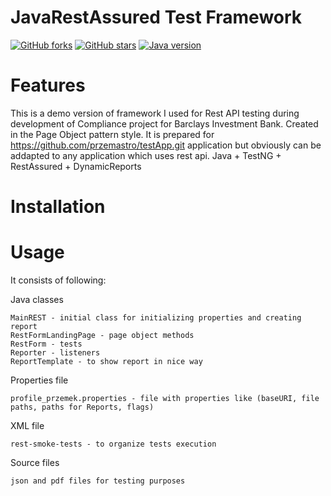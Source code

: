 # JavaRestAssured Test Framework
[![GitHub forks](https://img.shields.io/github/forks/przemastro/java-rest-assured-framework)](https://github.com/przemastro/java-rest-assured-framework/network)
[![GitHub stars](https://img.shields.io/github/stars/przemastro/java-rest-assured-framework)](https://github.com/przemastro/java-rest-assured-framework/stargazers)
[![Java version](https://img.shields.io/github/stars/przemastro/java-rest-assured-framework)](https://img.shields.io/badge/Java-1.8-%23b07219)

# Features
This is a demo version of framework I used for Rest API testing during development of Compliance project for Barclays Investment Bank. 
Created in the Page Object pattern style. It is prepared for https://github.com/przemastro/testApp.git application but obviously can be addapted to any application which uses rest api.
Java + TestNG + RestAssured + DynamicReports

# Installation

# Usage

It consists of following:

Java classes

    MainREST - initial class for initializing properties and creating report
    RestFormLandingPage - page object methods
    RestForm - tests
    Reporter - listeners
    ReportTemplate - to show report in nice way


Properties file

    profile_przemek.properties - file with properties like (baseURI, file paths, paths for Reports, flags)


XML file 

    rest-smoke-tests - to organize tests execution


Source files 

    json and pdf files for testing purposes

